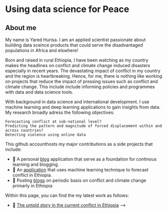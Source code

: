 # Using data science for Peace

## About me

My name is Yared Hurisa. I am an applied scientist passionate about building data sceince products that could serve the disadvantaged populations in Africa and elswhere!

Born and raised in rural Ethiopia, I have been watching as my country makes the headlines on conflict and climate change induced disasters especially in recent years. The devastating impact of conflict in my country and the region is heartbreaking. Hence, for me, there is nothing like working on projects that reduce the impact of pressing issues such as conflict and climate change. This include include informing policies and programmes with data and data science tools.

With background in data science and international development. I use machine learning and deep learning applications to gain insights from data. My research broadly adress the following objectives:

    Forecasting conflict at sub-national level?
    Predicting the pattern and magnitude of forced displacement within and across countries?
    Detecting violence using online data

This github accounthosts my major contributions as a side projects that include:

- 🔭 A personal [blog](http://www.datascienceforpeace.com/) application that serve as a foundation for continous learning and blogging.
- 🔭 An [application](http://conflictforecastingmodel.herokuapp.com/) that uses machine learning technique to forecast conflict in Ethiopia.
- 🔭 Posting [blogs](http://www.datascienceforpeace.com/blog) on periodic basis on conflict and climate change primarly in Ethiopia

Within this page, you can find the my latest work as follows:
- 🔭 [The untold story in the current conflict in Ethiopia](https://github.com/ylh4/blog/tree/master/blogs/current_conflict_ethiopia) 
-->
